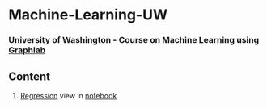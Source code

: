 # Machine-Learning-UW

### University of Washington - Course on Machine Learning using [Graphlab](https://turi.com/)

## Content

1. [Regression](https://github.com/A-J-P/Machine-Learning---UW/blob/master/Predicting%20House%20Prices%20in%20Seatle.ipynb) 
 view in [notebook](https://nbviewer.jupyter.org/github/A-J-P/Machine-Learning---UW/blob/master/Predicting%20House%20Prices%20in%20Seatle.ipynb)
